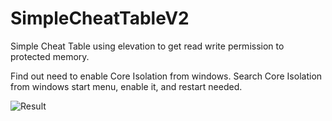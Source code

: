 # SimpleCheatTableV2
Simple Cheat Table using elevation to get read write permission to protected memory.

Find out  need to enable Core Isolation from windows.
Search Core Isolation from windows start menu, enable it, and restart needed.

![Result](https://i.imgur.com/qRvDHgU.png)
